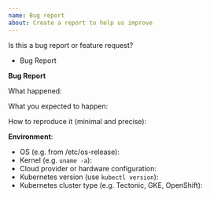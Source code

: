 ```yaml
---
name: Bug report
about: Create a report to help us improve
---
```

<!-- **Are you in the right place?**
1. For issues or feature requests, please create an issue in this repository.
2. For general technical and non-technical questions, we are happy to help you on our [Slack](https://slack.com).
3. Did you already search the existing open issues for anything similar? -->

Is this a bug report or feature request?
* Bug Report

**Bug Report**

What happened:

What you expected to happen:

How to reproduce it (minimal and precise):
<!-- Please let us know any circumstances for reproduction of your bug. -->

**Environment**:
* OS (e.g. from /etc/os-release):
* Kernel (e.g. `uname -a`):
* Cloud provider or hardware configuration:
* Kubernetes version (use `kubectl version`):
* Kubernetes cluster type (e.g. Tectonic, GKE, OpenShift):
